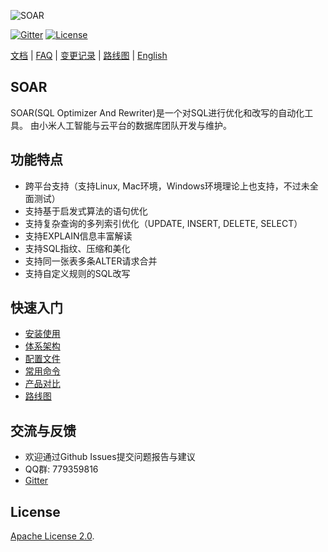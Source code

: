 ![SOAR](https://raw.githubusercontent.com/XiaoMi/soar/master/doc/images/logo.png)

[![Gitter](https://badges.gitter.im/Join%20Chat.svg)](https://gitter.im/xiaomi-dba/soar) [![License](https://img.shields.io/badge/License-Apache%202.0-blue.svg)](http://github.com/XiaoMi/soar/blob/master/LICENSE)

[文档](http://github.com/XiaoMi/soar/tree/master/doc) | [FAQ](http://github.com/XiaoMi/soar/blob/master/doc/FAQ.md) | [变更记录](http://github.com/XiaoMi/soar/blob/master/CHANGES.md) | [路线图](http://github.com/XiaoMi/soar/blob/master/doc/roadmap.md) | [English](http://github.com/XiaoMi/soar/blob/master/README_EN.md)

## SOAR

SOAR(SQL Optimizer And Rewriter)是一个对SQL进行优化和改写的自动化工具。 由小米人工智能与云平台的数据库团队开发与维护。

## 功能特点
* 跨平台支持（支持Linux, Mac环境，Windows环境理论上也支持，不过未全面测试）
* 支持基于启发式算法的语句优化
* 支持复杂查询的多列索引优化（UPDATE, INSERT, DELETE, SELECT）
* 支持EXPLAIN信息丰富解读
* 支持SQL指纹、压缩和美化
* 支持同一张表多条ALTER请求合并
* 支持自定义规则的SQL改写

## 快速入门

* [安装使用](http://github.com/XiaoMi/soar/blob/master/doc/install.md)
* [体系架构](http://github.com/XiaoMi/soar/blob/master/doc/structure.md)
* [配置文件](http://github.com/XiaoMi/soar/blob/master/doc/config.md)
* [常用命令](http://github.com/XiaoMi/soar/blob/master/doc/cheatsheet.md)
* [产品对比](http://github.com/XiaoMi/soar/blob/master/doc/comparison.md)
* [路线图](http://github.com/XiaoMi/soar/blob/master/doc/roadmap.md)

## 交流与反馈

* 欢迎通过Github Issues提交问题报告与建议
* QQ群: 779359816
* [Gitter](https://gitter.im/xiaomi-dba/soar)

## License

[Apache License 2.0](http://github.com/XiaoMi/soar/blob/master/LICENSE).
